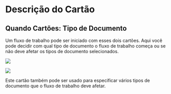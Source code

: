 # Descrição do Cartão

## **Quando Cartões: Tipo de Documento**

Um fluxo de trabalho pode ser iniciado com esses dois cartões. Aqui você pode decidir com qual tipo de documento o fluxo de trabalho começa ou se não deve afetar os tipos de documento selecionados.

![](https://docs.docbits.com/~gitbook/image?url=https%3A%2F%2F578966019-files.gitbook.io%2F%7E%2Ffiles%2Fv0%2Fb%2Fgitbook-x-prod.appspot.com%2Fo%2Fspaces%252FT2n2w4uDCJvv7CJ5zrdk%252Fuploads%252FiIZr88WhSUuQOapVf26m%252Fimage.png%3Falt%3Dmedia%26token%3Dd8663cac-f96f-4846-b162-eee36783d641\&width=768\&dpr=4\&quality=100\&sign=b41876a9\&sv=2)

![](https://docs.docbits.com/~gitbook/image?url=https%3A%2F%2F578966019-files.gitbook.io%2F%7E%2Ffiles%2Fv0%2Fb%2Fgitbook-x-prod.appspot.com%2Fo%2Fspaces%252FT2n2w4uDCJvv7CJ5zrdk%252Fuploads%252FEhK3CvWgc8csG21vmgUb%252Fimage.png%3Falt%3Dmedia%26token%3D6613e890-02ff-4f76-8ba7-5a5201480ede\&width=768\&dpr=4\&quality=100\&sign=89683411\&sv=2)

Este cartão também pode ser usado para especificar vários tipos de documento que o fluxo de trabalho deve afetar.
